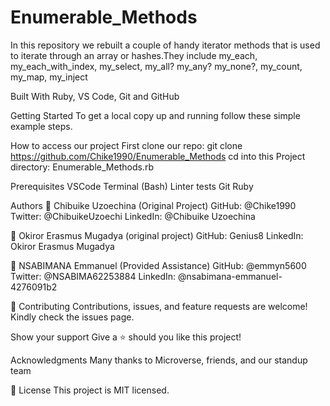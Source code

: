# Enumerable_Methods
In this repository we rebuilt a couple of handy iterator methods that is used to iterate through an array or hashes.They include my_each, my_each_with_index, my_select, my_all? my_any? my_none?, my_count, my_map, my_inject

Built With
Ruby, VS Code, Git and GitHub

Getting Started
To get a local copy up and running follow these simple example steps.

How to access our project
First clone our repo: git clone https://github.com/Chike1990/Enumerable_Methods
cd into this Project directory: Enumerable_Methods.rb


Prerequisites
VSCode
Terminal (Bash)
Linter tests
Git
Ruby

Authors
👤 Chibuike Uzoechina (Original Project)
GitHub: @Chike1990
Twitter: @ChibuikeUzoechi
LinkedIn: @Chibuike Uzoechina

👤 Okiror Erasmus Mugadya  (original project)
GitHub: Genius8 
LinkedIn: Okiror Erasmus Mugadya

👤 NSABIMANA Emmanuel (Provided Assistance)
GitHub: @emmyn5600
Twitter: @NSABIMA62253884
LinkedIn: @nsabimana-emmanuel-4276091b2

🤝 Contributing
Contributions, issues, and feature requests are welcome!
Kindly check the issues page.

Show your support
Give a ⭐️ should you like this project!

Acknowledgments
Many thanks to Microverse, friends, and our standup team

📝 License
This project is MIT licensed.
